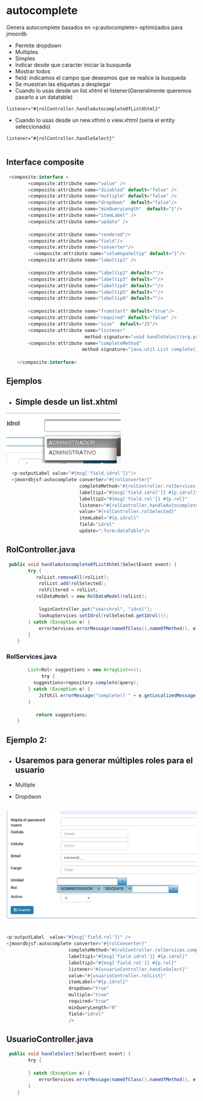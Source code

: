 # autocomplete

Genera autocomplete basados en &lt;p:autocomplete&gt; optimizados para jmoordb

* Permite dropdown
* Multiples 
* Simples
* Indicar desde que caracter iniciar la busqueda
* Mostrar todos
* field: indicamos el campo que deseamos que se realice la busqueda
* Se muestran las etiquetas a desplegar
* Cuando lo usas desde un list.xhtml  el listener\(Generalmente queremos pasarlo a un  datatable\)

```
listener="#{rolController.handleAutocompleteOfListXhtml}"
```

* Cuando lo usas desde un new.xthml o view.xhtml \(seria el entity seleccionado\)

```
listener="#{rolController.handleSelect}"
```

```java

```

## Interface composite

```java
 <composite:interface >
        <composite:attribute name="value" />
        <composite:attribute name="disabled" default="false" />
        <composite:attribute name="multiple" default="false" />
        <composite:attribute name="dropdown"  default="false"/>
        <composite:attribute name="minQueryLength"  default="1"/>
        <composite:attribute name="itemLabel" />
        <composite:attribute name="update" />

        <composite:attribute name="rendered"/>
        <composite:attribute name="field"/>
        <composite:attribute name="converter"/>
          <composite:attribute name="columnpaneltip" default="1"/>
        <composite:attribute name="labeltip1" />

        <composite:attribute name="labeltip2" default=""/>
        <composite:attribute name="labeltip3" default=""/>
        <composite:attribute name="labeltip4" default=""/>
        <composite:attribute name="labeltip5" default=""/>
        <composite:attribute name="labeltip6" default=""/>

        <composite:attribute name="fromstart" default="true"/>
        <composite:attribute name="required" default="false" />
        <composite:attribute name="size"  default="25"/>
        <composite:attribute name="listener"  
                             method-signature="void handleSelect(org.primefaces.event.SelectEvent)" />
        <composite:attribute name="completeMethod"  
                            method-signature="java.util.List complete(java.lang.String)" />

    </composite:interface>
```

## Ejemplos

* ## Simple desde un list.xhtml

![](/assets/rol.png)

```java
  <p:outputLabel value="#{msg['field.idrol']}"/>
  <jmoordbjsf:autocomplete converter="#{rolConverter}"
                           completeMethod="#{rolController.rolServices.complete}"
                           labeltip1="#{msg['field.idrol']} #{p.idrol}"
                           labeltip2="#{msg['field.rol']} #{p.rol}" 
                           listener="#{rolController.handleAutocompleteOfListXhtml}"
                           value="#{rolController.rolSelected}"
                           itemLabel="#{p.idrol}"
                           field="idrol"
                           update=":form:dataTable"/>
```

## RolController.java

```java
 public void handleAutocompleteOfListXhtml(SelectEvent event) {
        try {
           rolList.removeAll(rolList);
            rolList.add(rolSelected);
            rolFiltered = rolList;
           rolDataModel = new RolDataModel(rolList);

            loginController.put("searchrol", "idrol");
            lookupServices.setIdrol(rolSelected.getIdrol());
        } catch (Exception e) {
            errorServices.errorMessage(nameOfClass(),nameOfMethod(), e.getLocalizedMessage());
        }
    }
```

### RolServices.java

```java
        List<Rol> suggestions = new ArrayList<>();
             try {
          suggestions=repository.complete(query);
        } catch (Exception e) {
            JsfUtil.errorMessage("complete() " + e.getLocalizedMessage());
        }

           return suggestions;
    }
```

## Ejemplo 2:

* ## Usaremos para generar múltiples roles para el usuario
* Multiple

* Dropdwon

## ![](/assets/suu.png)

```java
<p:outputLabel  value="#{msg['field.rol']}" />
<jmoordbjsf:autocomplete converter="#{rolConverter}"
                       completeMethod="#{rolController.rolServices.complete}"
                       labeltip1="#{msg['field.idrol']} #{p.idrol}"
                       labeltip2="#{msg['field.rol']} #{p.rol}"   
                       listener="#{usuarioController.handleSelect}"
                       value="#{usuarioController.rolList}"
                       itemLabel="#{p.idrol}"
                       dropdown="true"
                       multiple="true"
                       required="true"
                       minQueryLength="0"
                       field="idrol"
                       />
```

## UsuarioController.java

```java
 public void handleSelect(SelectEvent event) {
        try {

        } catch (Exception e) {
            errorServices.errorMessage(nameOfClass(),nameOfMethod(), e.getLocalizedMessage());
        }
    }
```



